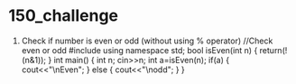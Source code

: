 # 150_challenge
1. Check if number is even or odd
   (without using % operator)
   //Check even or odd
    #include<iostream>
    using namespace std;
    bool isEven(int n)
   {
	return(!(n&1));
   }
   int main()
 {
	int n;
	cin>>n;
	int a=isEven(n);
	if(a)
	{
		cout<<"\nEven";
	}
	else
	{
		cout<<"\nodd";
	}
  }
